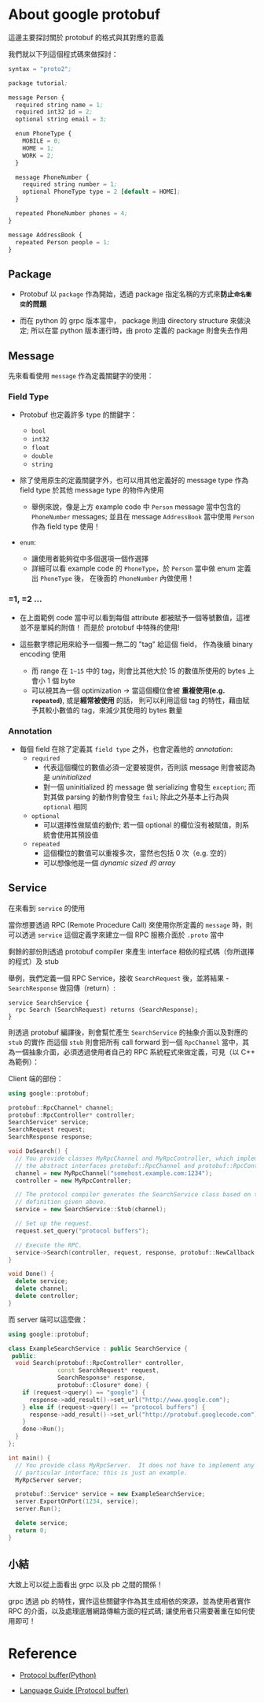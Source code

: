 # About google protobuf

這邊主要探討關於 protobuf 的格式與其對應的意義

我們就以下列這個程式碼來做探討：
```pb
syntax = "proto2";

package tutorial;

message Person {
  required string name = 1;
  required int32 id = 2;
  optional string email = 3;

  enum PhoneType {
    MOBILE = 0;
    HOME = 1;
    WORK = 2;
  }

  message PhoneNumber {
    required string number = 1;
    optional PhoneType type = 2 [default = HOME];
  }

  repeated PhoneNumber phones = 4;
}

message AddressBook {
  repeated Person people = 1;
}
```

## Package

* Protobuf 以 `package` 作為開始，透過 package 指定名稱的方式來**防止`命名衝突`的問題**

* 而在 python 的 grpc 版本當中， package 則由 directory structure 來做決定; 所以在當 python 版本運行時，由 proto 定義的 package 則會失去作用

## Message

先來看看使用 `message` 作為定義關鍵字的使用：

### Field Type

* Protobuf 也定義許多 type 的關鍵字：
    * `bool`
    * `int32`
    * `float`
    * `double` 
    * `string`

* 除了使用原生的定義關鍵字外，也可以用其他定義好的 message type 作為 field type 於其他 message type 的物件內使用
    * 舉例來說，像是上方 example code 中 `Person` message 當中包含的 `PhoneNumber` messages; 並且在 message `AddressBook` 當中使用 `Person` 作為 field type 使用！

* `enum`:
    * 讓使用者能夠從中多個選項一個作選擇
    * 詳細可以看 example code 的 `PhoneType`，於 `Person` 當中做 enum 定義出 `PhoneType` 後， 在後面的 `PhoneNumber` 內做使用！

### =1, =2 ...

* 在上面範例 code 當中可以看到每個 attribute 都被賦予一個等號數值，這裡並不是單純的附值！ 而是於 protobuf 中特殊的使用!

* 這些數字標記用來給予一個獨一無二的 "tag" 給這個 field， 作為後續 binary encoding 使用
    * 而 range 在 `1~15` 中的 tag，則會比其他大於 15 的數值所使用的 bytes 上會小 1 個 byte 
    * 可以視其為一個 optimization -> 當這個欄位會被 **重複使用(e.g. `repeated`)**, 或是**經常被使用** 的話， 則可以利用這個 tag 的特性，藉由賦予其較小數值的 tag，來減少其使用的 bytes 數量

### Annotation

* 每個 field 在除了定義其 `field type` 之外，也會定義他的 *annotation*:
    * `required`
        * 代表這個欄位的數值必須一定要被提供，否則該 message 則會被認為是 *uninitialized*
        * 對一個 uninitialized 的 message 做 serializing 會發生 `exception`; 而對其做 parsing 的動作則會發生 `fail`; 除此之外基本上行為與 `optional` 相同
    * `optional`
        * 可以選擇性做賦值的動作; 若一個 optional 的欄位沒有被賦值，則系統會使用其預設值
    * `repeated`
        * 這個欄位的數值可以重複多次，當然也包括 0 次（e.g. 空的）
        * 可以想像他是一個 *dynamic sized 的 array*

## Service

在來看到 `service` 的使用

當你想要透過 RPC (Remote Procedure Call) 來使用你所定義的 `message` 時，則可以透過 `service` 這個定義字來建立一個 RPC 服務介面於 `.proto` 當中

剩餘的部份則透過 protobuf compiler 來產生 interface 相依的程式碼（你所選擇的程式）及 stub

舉例，我們定義一個 RPC Service，接收 `SearchRequest` 後，並將結果 - `SearchResponse` 做回傳（return）:
```
service SearchService {
  rpc Search (SearchRequest) returns (SearchResponse);
}
```

則透過 protobuf 編譯後，則會幫忙產生 `SearchService` 的抽象介面以及對應的 `stub` 的實作
而這個 `stub` 則會把所有 call forward 到一個 `RpcChannel` 當中，其為一個抽象介面，必須透過使用者自己的 RPC 系統程式來做定義，可見（以 C++ 為範例）：

Client 端的部份：

```c++
using google::protobuf;

protobuf::RpcChannel* channel;
protobuf::RpcController* controller;
SearchService* service;
SearchRequest request;
SearchResponse response;

void DoSearch() {
  // You provide classes MyRpcChannel and MyRpcController, which implement
  // the abstract interfaces protobuf::RpcChannel and protobuf::RpcController.
  channel = new MyRpcChannel("somehost.example.com:1234");
  controller = new MyRpcController;

  // The protocol compiler generates the SearchService class based on the
  // definition given above.
  service = new SearchService::Stub(channel);

  // Set up the request.
  request.set_query("protocol buffers");

  // Execute the RPC.
  service->Search(controller, request, response, protobuf::NewCallback(&Done));
}

void Done() {
  delete service;
  delete channel;
  delete controller;
}
```

而 server 端可以這麼做：

```c++
using google::protobuf;

class ExampleSearchService : public SearchService {
 public:
  void Search(protobuf::RpcController* controller,
              const SearchRequest* request,
              SearchResponse* response,
              protobuf::Closure* done) {
    if (request->query() == "google") {
      response->add_result()->set_url("http://www.google.com");
    } else if (request->query() == "protocol buffers") {
      response->add_result()->set_url("http://protobuf.googlecode.com");
    }
    done->Run();
  }
};

int main() {
  // You provide class MyRpcServer.  It does not have to implement any
  // particular interface; this is just an example.
  MyRpcServer server;

  protobuf::Service* service = new ExampleSearchService;
  server.ExportOnPort(1234, service);
  server.Run();

  delete service;
  return 0;
}
```

## 小結

大致上可以從上面看出 grpc 以及 pb 之間的關係！

grpc 透過 pb 的特性，實作這些關鍵字作為其生成相依的來源，並為使用者實作 RPC 的介面，以及處理底層網路傳輸方面的程式碼; 讓使用者只需要著重在如何使用即可！


# Reference

* [Protocol buffer(Python)](https://developers.google.com/protocol-buffers/docs/pythontutorial)

* [Language Guide (Protocol buffer)](https://developers.google.com/protocol-buffers/docs/proto#packages)
